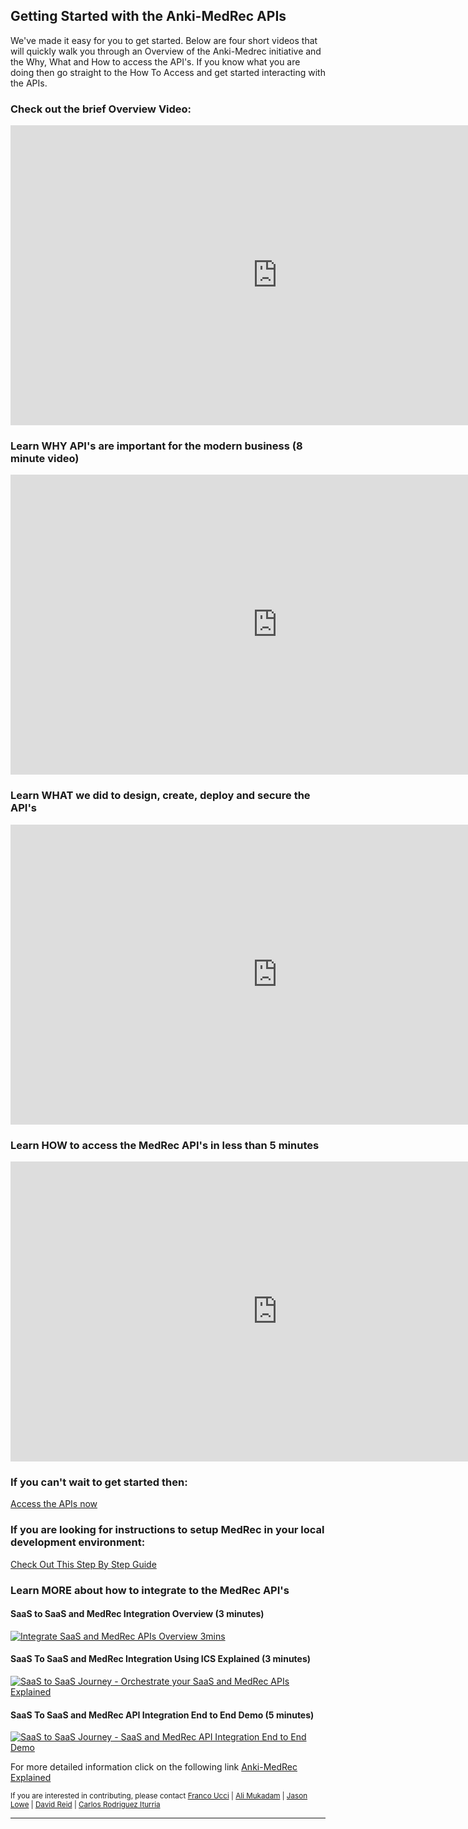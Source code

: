 ## Getting Started with the Anki-MedRec APIs

We've made it easy for you to get started.
Below are four short videos that will quickly walk you through an Overview of the Anki-Medrec initiative and the Why, What and How to access the API's. If you know what you are doing then go straight to the How To Access and get started interacting with the APIs. 


### Check out the brief Overview Video:

<iframe width="854" height="480" src="https://www.youtube.com/embed/MDGg1r9CtCw?rel=0" frameborder="0" allowfullscreen></iframe>

### Learn WHY API's are important for the modern business (8 minute video)

<iframe width="854" height="480" src="https://www.youtube.com/embed/9Eukapq75vs?rel=0" frameborder="0" allowfullscreen></iframe>

### Learn WHAT we did to design, create, deploy and secure the API's

<iframe width="854" height="480" src="https://www.youtube.com/embed/UGMhGAMg7Aw?rel=0" frameborder="0" allowfullscreen></iframe>

### Learn HOW to access the MedRec API's in less than 5 minutes

<iframe width="854" height="480" src="https://www.youtube.com/embed/9ra_guIjce8?rel=0" frameborder="0" allowfullscreen></iframe>

### If you can't wait to get started then:
[Access the APIs now](http://developers.oracleau.cloud)

### If you are looking for instructions to setup MedRec in your local development environment: 
[Check Out This Step By Step Guide](handsonlabs.md) 

### Learn MORE about how to integrate to the MedRec API's

#### SaaS to SaaS and MedRec Integration Overview (3 minutes)

[![Integrate SaaS and MedRec APIs Overview 3mins](http://img.youtube.com/vi/Xi7Scn2XZ0Q/3.jpg)](https://www.youtube.com/embed/Xi7Scn2XZ0Q "Integration Overview")

#### SaaS To SaaS and MedRec Integration Using ICS Explained (3 minutes)

[![SaaS to SaaS Journey - Orchestrate your SaaS and MedRec APIs Explained](http://img.youtube.com/vi/WgHDzPgW3wQ/2.jpg)](https://www.youtube.com/embed/WgHDzPgW3wQ "SaaS To MedRec Integration Using ICS Explained") 

#### SaaS To SaaS and MedRec API Integration End to End Demo (5 minutes)

[![SaaS to SaaS Journey - SaaS and MedRec API Integration End to End Demo](http://img.youtube.com/vi/fArQmkFxmng/2.jpg)](https://www.youtube.com/embed/fArQmkFxmng "Integration End to End Demonstration")

For more detailed information click on the following link [Anki-MedRec Explained](index.md)

<sub> If you are interested in contributing, please contact [Franco Ucci](franco.ucci@oracle.com) | [Ali Mukadam](ali.mukadam@oracle.com) | [Jason Lowe](jason.lowe@oracle.com) | [David Reid](david.m.reid@oracle.com) | [Carlos Rodriguez Iturria](https://www.linkedin.com/in/citurria/)</sub>

<hr/>


